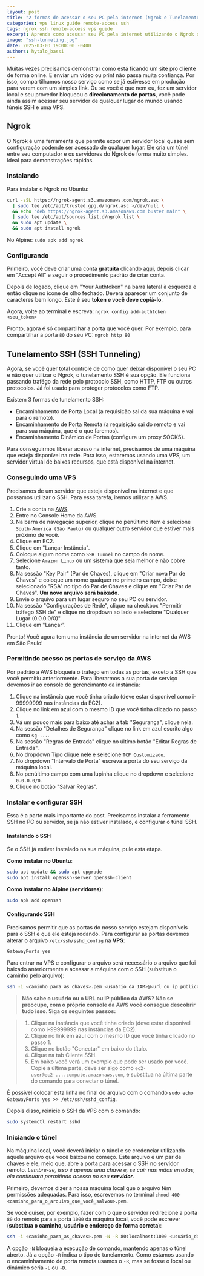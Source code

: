 ```yaml
---
layout: post
title: "2 formas de acessar o seu PC pela internet (Ngrok e Tunelamento SSH)"
categories: vps linux guide remote-access ssh
tags: ngrok ssh remote-access vps guide
excerpt: Aprenda como acessar seu PC pela internet utilizando o Ngrok ou túnel SSH com uma VPS. Veja como configurar ambas as ferramentas e melhorar o acesso remoto.
image: "ssh-tunneling.jpg"
date: 2025-03-03 19:00:00 -0400
authors: hytalo_bassi
---
```


Muitas vezes precisamos demonstrar como está ficando um site pro cliente de forma online. E enviar um vídeo ou print não passa muita confiança. Por isso, compartilhamos nosso serviço como se já estivesse em produção para verem com um simples link. Ou se você é que nem eu, fez um servidor local e seu provedor bloqueou o **direcionamento de portas**, você pode ainda assim acessar seu servidor de qualquer lugar do mundo usando túneis SSH e uma VPS.

## Ngrok

O Ngrok é uma ferramenta que permite expor um servidor local quase sem configuração podende ser acessado de qualquer lugar. Ele cria um túnel entre seu computador e os servidores do Ngrok de forma muito simples. Ideal para demonstrações rápidas.

### Instalando

Para instalar o Ngrok no Ubuntu:

```bash
curl -sSL https://ngrok-agent.s3.amazonaws.com/ngrok.asc \
  | sudo tee /etc/apt/trusted.gpg.d/ngrok.asc >/dev/null \
  && echo "deb https://ngrok-agent.s3.amazonaws.com buster main" \
  | sudo tee /etc/apt/sources.list.d/ngrok.list \
  && sudo apt update \
  && sudo apt install ngrok
```

No Alpine: `sudo apk add ngrok`

### Configurando

Primeiro, você deve criar uma conta **gratuita** clicando [aqui](https://dashboard.ngrok.com/signup), depois clicar em "Accept All" e seguir o procedimento padrão de criar conta.

Depois de logado, clique em "Your Authtoken" na barra lateral à esquerda e então clique no ícone de olho fechado. Deverá aparecer um conjunto de caracteres bem longo. Este é seu **token e você deve copiá-lo**.

Agora, volte ao terminal e escreva: `ngrok config add-authtoken <seu_token>`

Pronto, agora é só compartilhar a porta que você quer. Por exemplo, para compartilhar a porta `80` do seu PC:
`ngrok http 80`

## Tunelamento SSH (SSH Tunneling)

Agora, se você quer total controle de como quer deixar disponível o seu PC e não quer utilizar o Ngrok, o tunelamento SSH é sua opção. Ele funciona passando trafégo da rede pelo protocolo SSH, como HTTP, FTP ou outros protocolos. Já foi usado para proteger protocolos como FTP.

Existem 3 formas de tunelamento SSH:

- Encaminhamento de Porta Local (a requisição sai da sua máquina e vai para o remoto).
- Encaminhamento de Porta Remota (a requisição sai do remoto e vai para sua máquina, que é o que faremos).
- Encaminhamento Dinâmico de Portas (configura um proxy SOCKS).

Para conseguirmos liberar acesso na internet, precisamos de uma máquina que esteja disponível na rede. Para isso, estaremos usando uma VPS, um servidor virtual de baixos recursos, que está disponível na internet.

### Conseguindo uma VPS
 
Precisamos de um servidor que esteja disponível na internet e que possamos utilizar o SSH. Para essa tarefa, iremos utilizar a AWS.

1. Crie a conta na [AWS](https://signin.aws.amazon.com/signup?request_type=register).
2. Entre no Console Home da AWS.
3. Na barra de navegação superior, clique no penúltimo item e selecione `South-America (São Paulo)` ou qualquer outro servidor que estiver mais próximo de você.
4. Clique em EC2.
5. Clique em "Lançar Instância".
6. Coloque algum nome como `SSH Tunnel` no campo de nome.
7. Selecione `Amazon Linux` ou um sistema que seja melhor e não cobre tanto.
8. Na sessão "Key Pair" (Par de Chaves), clique em "Criar nova Par de Chaves" e coloque um nome qualquer no primeiro campo, deixe selecionado "RSA" no tipo do Par de Chaves e clique em "Criar Par de Chaves". **Um novo arquivo será baixado**.
9. Envie o arquivo para um lugar seguro no seu PC ou servidor.
10. Na sessão "Configurações de Rede", clique na checkbox "Permitir tráfego SSH de" e clique no dropdown ao lado e selecione "Qualquer Lugar (0.0.0.0/0)".
11. Clique em "Lançar".

Pronto! Você agora tem uma instância de um servidor na internet da AWS em São Paulo!

### Permitindo acesso as portas de serviço da AWS

Por padrão a AWS bloqueia o tráfego em todas as portas, exceto a SSH que você permitiu anteriormente. Para liberarmos a sua porta de serviço devemos ir ao console de gerencimanto da instância:

1. Clique na instância que você tinha criado (deve estar disponível como i-99999999 nas instâncias da EC2).
2. Clique no link em azul com o mesmo ID que você tinha clicado no passo 1.
3. Vá um pouco mais para baixo até achar a tab "Segurança", clique nela.
4. Na sessão "Detalhes de Segurança" clique no link em azul escrito algo como `sg-...`.
5. Na sessão "Regras de Entrada" clique no último botão "Editar Regras de Entrada".
6. No dropdown Tipo clique nele e selecione `TCP Customizado`.
8. No dropdown "Intervalo de Porta" escreva a porta do seu serviço da máquina local.
7. No penúltimo campo com uma lupinha clique no dropdown e selecione `0.0.0.0/0`.
8. Clique no botão "Salvar Regras".

### Instalar e configurar SSH

Essa é a parte mais importante do post. Precisamos instalar a ferramente SSH no PC ou servidor, se já não estiver instalado, e configurar o túnel SSH.

#### Instalando o SSH

Se o SSH já estiver instalado na sua máquina, pule esta etapa.

**Como instalar no Ubuntu**:

```bash
sudo apt update && sudo apt upgrade
sudo apt install openssh-server openssh-client
```

**Como instalar no Alpine (servidores)**:

```bash
sudo apk add openssh
```

#### Configurando SSH

Precisamos permitir que as portas do nosso serviço estejam disponíveis para o SSH e que ele esteja rodando. Para configurar as portas devemos alterar o arquivo `/etc/ssh/sshd_config` na **VPS**:

`GatewayPorts yes`

Para entrar na VPS e configurar o arquivo será necessário o arquivo que foi baixado anteriormente e acessar a máquina com o SSH (substitua o caminho pelo arquivo):

```bash
ssh -i <caminho_para_as_chaves>.pem <usuário_da_IAM>@<url_ou_ip_público_da_aws>
```

> **Não sabe o usuário ou o URL ou IP público da AWS? Não se preocupe, com o próprio console da AWS você consegue descobrir tudo isso. Siga os seguintes passos:**

> 1. Clique na instância que você tinha criado (deve estar disponível como i-99999999 nas instâncias da EC2).
> 2. Clique no link em azul com o mesmo ID que você tinha clicado no passo 1.
> 3. Clique no botão "Conectar" em baixo do título.
> 4. Clique na tab Cliente SSH.
> 5. Em baixo você verá um exemplo que pode ser usado por você. Copie a última parte, deve ser algo como `ec2-user@ec2-....compute.amazonaws.com`, e substitua na última parte do comando para conectar o túnel.

É possível colocar esta linha no final do arquivo com o comando `sudo echo GatewayPorts yes >> /etc/ssh/sshd_config`.

Depois disso, reinicie o SSH da VPS com o comando:

```bash
sudo systemctl restart sshd
```

### Iniciando o túnel

Na máquina local, você deverá iniciar o túnel e se credenciar utilizando aquele arquivo que você baixou no começo. Este arquivo é um par de chaves e ele, meio que, abre a porta para acessar o SSH no servidor remoto. *Lembre-se, isso é apenas uma chave e, se cair nas mãos erradas, ela continuará permitindo acesso no seu **servidor***.

Primeiro, devemos dizer a nossa máquina local que o arquivo têm permissões adequadas. Para isso, escrevemos no terminal `chmod 400 <caminho_para_o_arquivo_que_você_salvou>.pem`.

Se você quiser, por exemplo, fazer com o que o servidor redirecione a porta `80` do remoto para a porta `1000` da máquina local, você pode escrever (**substitua o caminho, usuário e endereço de forma correta**):

```bash
ssh -i <caminho_para_as_chaves>.pem -N -R 80:localhost:1000 <usuário_da_IAM>@<url_ou_ip_público_da_aws>
```

A opção `-N` bloqueia a execução de comando, mantendo apenas o túnel aberto. Já a opção `-R` indica o tipo de tunelamento. Como estamos usando o encaminhamento de porta remota usamos o `-R`, mas se fosse o local ou dinámico seria `-L` ou `-D`.


